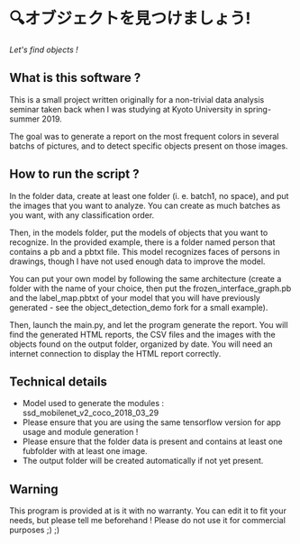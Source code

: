 #  :mag:オブジェクトを見つけましょう!
*Let's find objects !*

## What is this software ?
This is a small project written originally for a non-trivial data analysis seminar taken back when I was studying at Kyoto University in spring-summer 2019.

The goal was to generate a report on the most frequent colors in several batchs of pictures, and to detect 
specific objects present on those images. 

## How to run the script ?
In the folder data, create at least one folder (i. e. batch1, no space), and put the images that you want to analyze. You can create as much batches as you want, with any classification order.

Then, in the models folder, put the models of objects that you want to recognize. In the provided example, there is a folder named person that contains a pb and a pbtxt file. This model recognizes faces of persons in drawings, though I have not used enough data to improve the model.

You can put your own model by following the same architecture (create a folder with the name of your choice, then put the frozen_interface_graph.pb and the label_map.pbtxt of your model that you will have previously generated - see the object_detection_demo fork for a small example).

Then, launch the main.py, and let the program generate the report. You will find the generated HTML reports, the CSV files and the images with the objects found on the output folder, organized by date. You will need an internet connection to display the HTML report correctly.

## Technical details

* Model used to generate the modules : ssd_mobilenet_v2_coco_2018_03_29
* Please ensure that you are using the same tensorflow version for app usage and module generation !
* Please ensure that the folder data is present and contains at least one fubfolder with at least one image.
* The output folder will be created automatically if not yet present.

## Warning
This program is provided at is it with no warranty. You can edit it to fit your needs, but please tell me beforehand !
Please do not use it for commercial purposes ;) ;)
